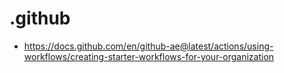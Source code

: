 # .github

- https://docs.github.com/en/github-ae@latest/actions/using-workflows/creating-starter-workflows-for-your-organization
